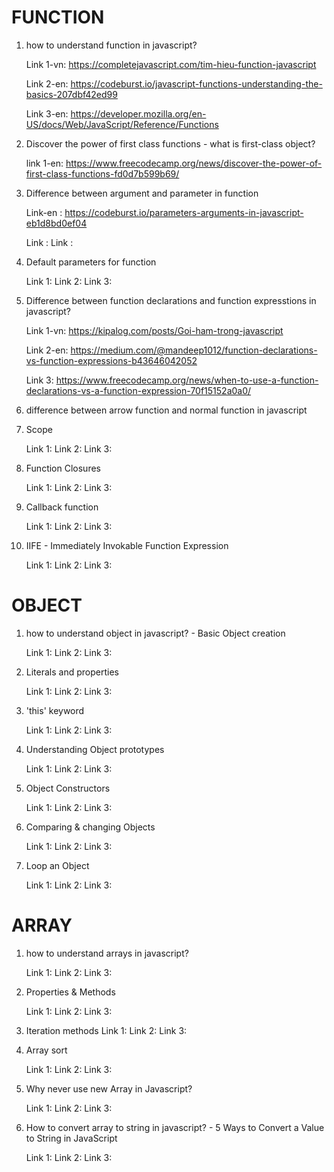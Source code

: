 # FUNCTION 

1. how to understand function in javascript?

    Link 1-vn: https://completejavascript.com/tim-hieu-function-javascript
 
   Link 2-en: https://codeburst.io/javascript-functions-understanding-the-basics-207dbf42ed99

    Link 3-en: https://developer.mozilla.org/en-US/docs/Web/JavaScript/Reference/Functions
1. Discover the power of first class functions - what is first-class object?

    link 1-en: https://www.freecodecamp.org/news/discover-the-power-of-first-class-functions-fd0d7b599b69/

1. Difference between argument and parameter in function

    Link-en : https://codeburst.io/parameters-arguments-in-javascript-eb1d8bd0ef04

    Link :
    Link :
1. Default parameters for function

    Link 1:
    Link 2:
    Link 3:
1. Difference between function declarations and function expresstions in javascript? 

    Link 1-vn: https://kipalog.com/posts/Goi-ham-trong-javascript

    Link 2-en: https://medium.com/@mandeep1012/function-declarations-vs-function-expressions-b43646042052

    Link 3: https://www.freecodecamp.org/news/when-to-use-a-function-declarations-vs-a-function-expression-70f15152a0a0/

1. difference between arrow function and normal function in javascript

1. Scope 

    Link 1:
    Link 2:
    Link 3:
1. Function Closures

    Link 1:
    Link 2:
    Link 3:
1. Callback function

    Link 1:
    Link 2:
    Link 3:


1. IIFE - Immediately Invokable Function Expression

    Link 1:
    Link 2:
    Link 3:



# OBJECT
1. how to understand object in javascript? - Basic Object creation 

    Link 1:
    Link 2:
    Link 3:
1. Literals and properties

    Link 1:
    Link 2:
    Link 3:
1. 'this' keyword

    Link 1:
    Link 2:
    Link 3:

1. Understanding Object prototypes

    Link 1:
    Link 2:
    Link 3:
1. Object Constructors

    Link 1:
    Link 2:
    Link 3:

1. Comparing & changing Objects

    Link 1:
    Link 2:
    Link 3:
1. Loop an Object

    Link 1:
    Link 2:
    Link 3:


# ARRAY
1. how to understand arrays in javascript?

    Link 1:
    Link 2:
    Link 3:

2. Properties & Methods

    Link 1:
    Link 2:
    Link 3:

1. Iteration methods
    Link 1:
    Link 2:
    Link 3:

1. Array sort

    Link 1:
    Link 2:
    Link 3:

1. Why never use new Array in Javascript?

    Link 1:
    Link 2:
    Link 3:
1. How to convert array to string in javascript? - 
    5 Ways to Convert a Value to String in JavaScript

    Link 1:
    Link 2:
    Link 3:
